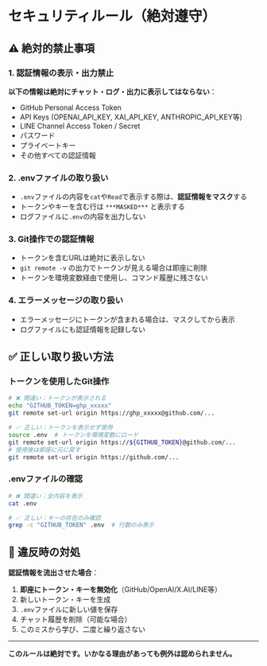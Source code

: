 # セキュリティルール（絶対遵守）

## ⚠️ 絶対的禁止事項

### 1. 認証情報の表示・出力禁止
**以下の情報は絶対にチャット・ログ・出力に表示してはならない**：

- GitHub Personal Access Token
- API Keys (OPENAI_API_KEY, XAI_API_KEY, ANTHROPIC_API_KEY等)
- LINE Channel Access Token / Secret
- パスワード
- プライベートキー
- その他すべての認証情報

### 2. .envファイルの取り扱い
- `.env`ファイルの内容を`cat`や`Read`で表示する際は、**認証情報をマスク**する
- トークンやキーを含む行は `***MASKED***` と表示する
- ログファイルに`.env`の内容を出力しない

### 3. Git操作での認証情報
- トークンを含むURLは絶対に表示しない
- `git remote -v` の出力でトークンが見える場合は即座に削除
- トークンを環境変数経由で使用し、コマンド履歴に残さない

### 4. エラーメッセージの取り扱い
- エラーメッセージにトークンが含まれる場合は、マスクしてから表示
- ログファイルにも認証情報を記録しない

## ✅ 正しい取り扱い方法

### トークンを使用したGit操作
```bash
# ❌ 間違い：トークンが表示される
echo "GITHUB_TOKEN=ghp_xxxxx"
git remote set-url origin https://ghp_xxxxx@github.com/...

# ✅ 正しい：トークンを表示せず使用
source .env  # トークンを環境変数にロード
git remote set-url origin https://${GITHUB_TOKEN}@github.com/...
# 使用後は即座に元に戻す
git remote set-url origin https://github.com/...
```

### .envファイルの確認
```bash
# ❌ 間違い：全内容を表示
cat .env

# ✅ 正しい：キーの存在のみ確認
grep -c "GITHUB_TOKEN" .env  # 行数のみ表示
```

## 🚨 違反時の対処

**認証情報を流出させた場合**：
1. **即座にトークン・キーを無効化**（GitHub/OpenAI/X.AI/LINE等）
2. 新しいトークン・キーを生成
3. `.env`ファイルに新しい値を保存
4. チャット履歴を削除（可能な場合）
5. このミスから学び、二度と繰り返さない

---

**このルールは絶対です。いかなる理由があっても例外は認められません。**
